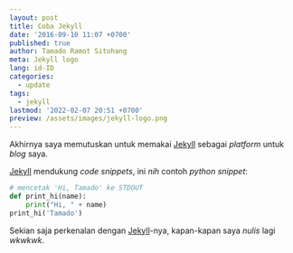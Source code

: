 ```yaml
---
layout: post
title: Coba Jekyll
date: '2016-09-10 11:07 +0700'
published: true
author: Tamado Ramot Sitohang
meta: Jekyll logo
lang: id-ID
categories:
  - update
tags:
  - jekyll
lastmod: '2022-02-07 20:51 +0700'
preview: /assets/images/jekyll-logo.png
---
```

Akhirnya saya memutuskan untuk memakai [Jekyll][jekyll] sebagai *platform* untuk *blog* saya.<!--more-->

[Jekyll][jekyll] mendukung *code snippets*, ini *nih* contoh *python snippet*:

```python
# mencetak 'Hi, Tamado' ke STDOUT
def print_hi(name):
    print("Hi, " + name)
print_hi('Tamado')
```

Sekian saja perkenalan dengan [Jekyll][jekyll]-nya, kapan-kapan saya *nulis* lagi *wkwkwk*.

[jekyll]: http://jekyllrb.com
